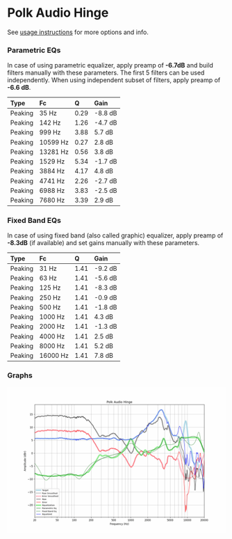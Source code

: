 # Polk Audio Hinge
See [usage instructions](https://github.com/jaakkopasanen/AutoEq#usage) for more options and info.

### Parametric EQs
In case of using parametric equalizer, apply preamp of **-6.7dB** and build filters manually
with these parameters. The first 5 filters can be used independently.
When using independent subset of filters, apply preamp of **-6.6 dB**.

| Type    | Fc       |    Q | Gain    |
|:--------|:---------|:-----|:--------|
| Peaking | 35 Hz    | 0.29 | -8.8 dB |
| Peaking | 142 Hz   | 1.26 | -4.7 dB |
| Peaking | 999 Hz   | 3.88 | 5.7 dB  |
| Peaking | 10599 Hz | 0.27 | 2.8 dB  |
| Peaking | 13281 Hz | 0.56 | 3.8 dB  |
| Peaking | 1529 Hz  | 5.34 | -1.7 dB |
| Peaking | 3884 Hz  | 4.17 | 4.8 dB  |
| Peaking | 4741 Hz  | 2.26 | -2.7 dB |
| Peaking | 6988 Hz  | 3.83 | -2.5 dB |
| Peaking | 7680 Hz  | 3.39 | 2.9 dB  |

### Fixed Band EQs
In case of using fixed band (also called graphic) equalizer, apply preamp of **-8.3dB**
(if available) and set gains manually with these parameters.

| Type    | Fc       |    Q | Gain    |
|:--------|:---------|:-----|:--------|
| Peaking | 31 Hz    | 1.41 | -9.2 dB |
| Peaking | 63 Hz    | 1.41 | -5.6 dB |
| Peaking | 125 Hz   | 1.41 | -8.3 dB |
| Peaking | 250 Hz   | 1.41 | -0.9 dB |
| Peaking | 500 Hz   | 1.41 | -1.8 dB |
| Peaking | 1000 Hz  | 1.41 | 4.3 dB  |
| Peaking | 2000 Hz  | 1.41 | -1.3 dB |
| Peaking | 4000 Hz  | 1.41 | 2.5 dB  |
| Peaking | 8000 Hz  | 1.41 | 5.2 dB  |
| Peaking | 16000 Hz | 1.41 | 7.8 dB  |

### Graphs
![](./Polk%20Audio%20Hinge.png)